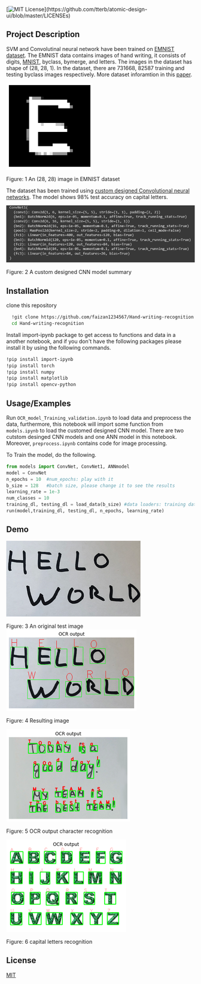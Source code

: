 

[![MIT License](https://img.shields.io/apm/l/atomic-design-ui.svg?)](https://github.com/tterb/atomic-design-ui/blob/master/LICENSEs)

## Project Description
SVM and Convolutinal neural network have been 
trained on [EMNIST dataset](https://arxiv.org/pdf/1702.05373.pdf). The EMNIST data contains
images of hand writing, it consists of digits, [MNIST](http://yann.lecun.com/exdb/mnist/),
byclass, bymerge, and letters. 
The images in the dataset has shape of (28, 28, 1).
In the dataset, there are 731668, 82587 training and
testing byclass images respectively.
More dataset inforamtion in this [paper](https://arxiv.org/pdf/1702.05373.pdf).

![App Screenshot](https://github.com/faizan1234567/Hand-writing-recognition/blob/main/images/segmented_char5.png?raw=true)

Figure: 1 An (28, 28) image in EMNIST dataset

The dataset has been trained using [custom designed Convolutional neural networks](https://github.com/faizan1234567/Hand-writing-recognition/blob/main/training%26val%20files/models.ipynb).
The model shows 98% test accuracy on capital letters.

![App Screenshot](https://github.com/faizan1234567/Hand-writing-recognition/blob/main/images/model_detail.png?raw=true)

Figure: 2 A custom designed CNN model summary







## Installation

clone this repository

```bash
  !git clone https://github.com/faizan1234567/Hand-writing-recognition
  cd Hand-writing-recognition
```
Install import-ipynb package to get access to functions and data in 
a another notebook, and if you don't have the following packages please install it 
by using the following commands.
```bash
!pip install import-ipynb
!pip install torch
!pip install numpy
!pip install matplotlib
!pip install opencv-python
```


## Usage/Examples
Run ```OCR_model_Training_validation.ipynb``` to load data and preprocess the data,
furthermore, this notebook will import some function from 
```models.ipynb``` to load the customed designed CNN model. There are 
two cutstom desinged CNN models and one ANN model in this notebook. Moreover, 
```preprocess.ipynb``` contains code for image processing.

To Train the model, do the following.
```python
from models import ConvNet, ConvNet1, ANNmodel
model = ConvNet
n_epochs = 10  #num_epochs: play with it
b_size = 128   #batch size, please change it to see the results
learning_rate = 1e-3
num_classes = 10
training_dl, testing_dl = load_data(b_size) #data loaders: training data loader, testing data loader
run(model,training_dl, testing_dl, n_epochs, learning_rate)
```



## Demo
![App Screenshot](https://github.com/faizan1234567/Hand-writing-recognition/blob/main/images/origina_img.png?raw=true)

Figure: 3 An original test image
![App Screenshot](https://github.com/faizan1234567/Hand-writing-recognition/blob/main/images/output_img.png?raw=true) 

Figure: 4 Resulting image

![App Screenshot](https://github.com/faizan1234567/Hand-writing-recognition/blob/main/images/result1.png?raw=true)

Figure: 5 OCR output character recognition

![App Screenshot](https://github.com/faizan1234567/Hand-writing-recognition/blob/main/images/result.png?raw=true)

Figure: 6 capital letters recognition
## License

[MIT](https://choosealicense.com/licenses/mit/)

